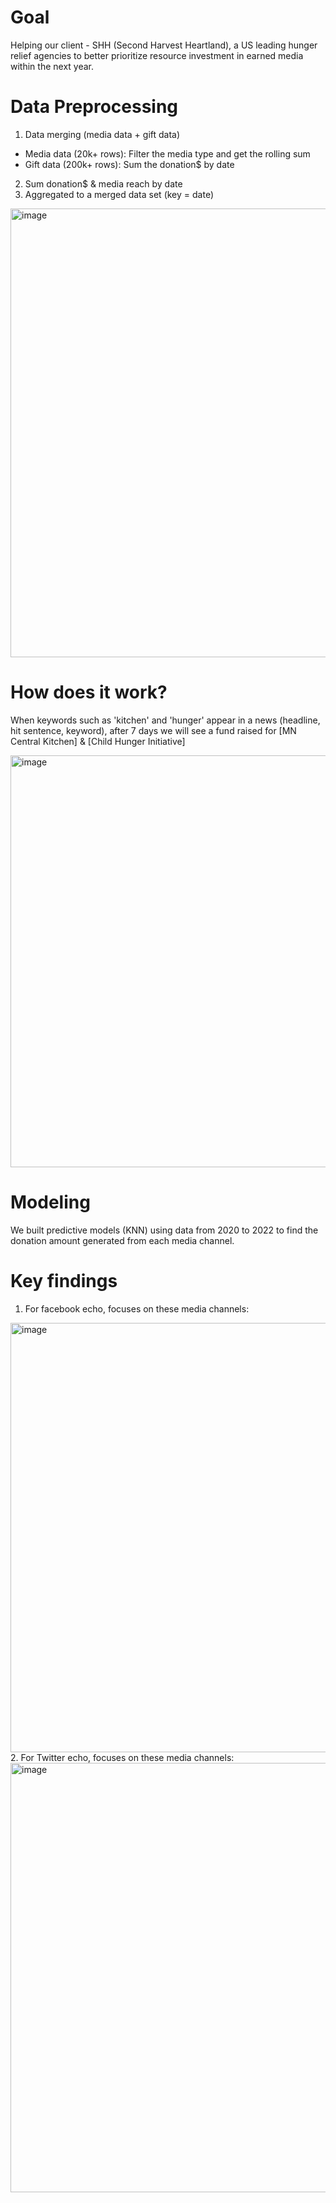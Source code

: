 # Goal
Helping our client - SHH (Second Harvest Heartland), a US leading hunger relief agencies to better prioritize resource investment in earned media within the next year.

# Data Preprocessing
1. Data merging (media data + gift data)
- Media data (20k+ rows): Filter the media type and get the rolling sum
- Gift data (200k+ rows): Sum the donation$ by date 
2. Sum donation$ & media reach by date 
3. Aggregated to a merged data set (key = date)

<img width="718" alt="image" src="https://user-images.githubusercontent.com/59221097/221467091-4e3cf5fb-8ca8-4f8a-8395-d83ac2c9062b.png">

# How does it work?
When keywords such as 'kitchen' and 'hunger' appear in a news (headline, hit sentence, keyword), after 7 days we will see a fund raised for [MN Central Kitchen] & [Child Hunger Initiative]

<img width="659" alt="image" src="https://user-images.githubusercontent.com/59221097/221468218-66b499d6-7288-4579-988a-981c0cb98ed4.png">

# Modeling
We built predictive models (KNN) using data from 2020 to 2022 to find the donation amount generated from each media channel.

# Key findings
1. For facebook echo, focuses on these media channels:
<img width="687" alt="image" src="https://user-images.githubusercontent.com/59221097/221470541-b53047aa-1992-4594-862e-e48b5ff36769.png">
2. For Twitter echo, focuses on these media channels:
<img width="687" alt="image" src="https://user-images.githubusercontent.com/59221097/221470598-b1735fbd-1303-4af1-80e4-ee1a728394f3.png">
